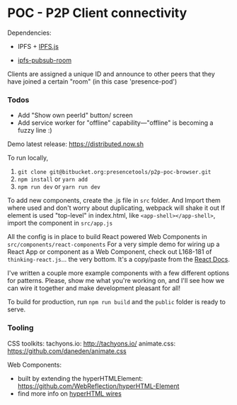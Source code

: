 # POC - P2P Client connectivity

Dependencies:

* IPFS + [IPFS.js](https://github.com/ipfs/js-ipfs)

* [ipfs-pubsub-room](https://github.com/ipfs-shipyard/ipfs-pubsub-room)

Clients are assigned a unique ID and announce to other peers that they have joined a certain "room" (in this case 'presence-pod')

### Todos

* Add "Show own peerId" button/ screen
* Add service worker for "offline" capability—"offline" is becoming a fuzzy line :)

Demo latest release: https://distributed.now.sh

To run locally,

1. `git clone git@bitbucket.org:presencetools/p2p-poc-browser.git`
2. `npm install` or `yarn add`
3. `npm run dev` or `yarn run dev`

To add new components, create the .js file in `src` folder.
And Import them where used and don't worry about duplicating, webpack will shake it out
If element is used "top-level" in index.html, like `<app-shell></app-shell>`, import the component in `src/app.js`

All the config is in place to build React powered Web Components in `src/components/react-components`
For a very simple demo for wiring up a React App or component as a Web Component, check out L168-181 of `thinking-react.js`... the very bottom.
It's a copy/paste from the [React Docs](https://reactjs.org/docs/thinking-in-react.html).

I've written a couple more example components with a few different options for patterns.
Please, show me what you're working on, and I'll see how we can wire it together and make development pleasant for all!

To build for production, run `npm run build` and the `public` folder is ready to serve.
### Tooling

CSS toolkits:
tachyons.io: http://tachyons.io/
animate.css: https://github.com/daneden/animate.css

Web Components:
* built by extending the hyperHTMLElement: https://github.com/WebReflection/hyperHTML-Element
* find more info on [hyperHTML wires](https://viperhtml.js.org/hyperhtml/documentation/#api-1)
